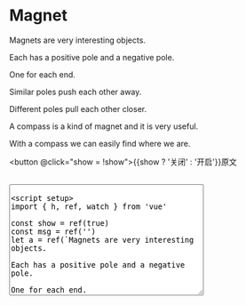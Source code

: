 # Magnet

<div v-if="show">
Magnets are very interesting objects.

Each has a positive pole and a negative pole.

One for each end.

Similar poles push each other away.

Different poles pull each other closer.

A compass is a kind of magnet and it is very useful.

With a compass we can easily find where we are.
</div>

<button @click="show = !show">{{show ? '关闭' : '开启'}}原文</button>

<template v-for="(i, index) in a" >
  <span v-if="msg.split('')[index]"
    :style="{color: msg.split('')[index] === i ? 'green' : 'red'}">
    {{i}}
  </span>
</template>
<br />
<textarea v-model="msg" style="width: 350px; height: 200px" />

<script setup>
import { h, ref, watch } from 'vue'

const show = ref(true)
const msg = ref('')
let a = ref(`Magnets are very interesting objects.

Each has a positive pole and a negative pole.

One for each end.

Similar poles push each other away.

Different poles pull each other closer.

A compass is a kind of magnet and it is very useful.

With a compass we can easily find where we are.`.split(''))

</script>

<style>

</style>
